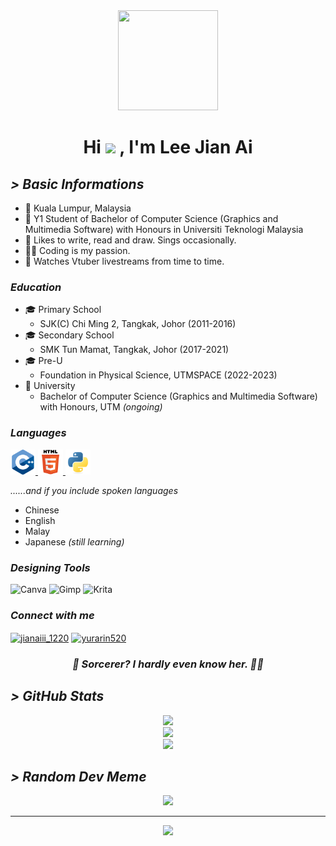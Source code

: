 <div id="header" align="center">
<img src = https://i.pinimg.com/originals/4c/23/63/4c236364db3543337354bc3acc1fe792.gif width="160" height="160"/>
</div>
<h1 align="center">Hi 
<img src = https://media.tenor.com/EBmx3jdTXH0AAAAi/smiley-emoji.gif width="30px"/>
  , I'm Lee Jian Ai </h1>


## <i> > Basic Informations</i>
* 📍 Kuala Lumpur, Malaysia
* 🏫 Y1 Student of Bachelor of Computer Science (Graphics and Multimedia Software) with Honours in Universiti Teknologi Malaysia
* 💭 Likes to write, read and draw. Sings occasionally.
* 👩‍💻 Coding is my passion.
* 👀 Watches Vtuber livestreams from time to time.
  
###

### <i> Education </i>
* 🎓 Primary School
  - SJK(C) Chi Ming 2, Tangkak, Johor (2011-2016)
* 🎓 Secondary School
  - SMK Tun Mamat, Tangkak, Johor (2017-2021)
* 🎓 Pre-U
  - Foundation in Physical Science, UTMSPACE (2022-2023)
* 🎒 University
  -  Bachelor of Computer Science (Graphics and Multimedia Software) with Honours, UTM <i>(ongoing)</i>


### <i> Languages </i>
<p align="left"> <a href="https://www.w3schools.com/cpp/" target="_blank" rel="noreferrer"> <img src="https://raw.githubusercontent.com/devicons/devicon/master/icons/cplusplus/cplusplus-original.svg" alt="cplusplus" width="40" height="40"/> </a> <a href="https://www.w3.org/html/" target="_blank" rel="noreferrer"> <img src="https://raw.githubusercontent.com/devicons/devicon/master/icons/html5/html5-original-wordmark.svg" alt="html5" width="40" height="40"/> </a> <a href="https://www.python.org" target="_blank" rel="noreferrer"> <img src="https://raw.githubusercontent.com/devicons/devicon/master/icons/python/python-original.svg" alt="python" width="40" height="40"/> </a> </p>

<i> ......and if you include spoken languages </i>
* Chinese
* English
* Malay
* Japanese <i>(still learning)</i>

###

### <i> Designing Tools </i>
![Canva](https://img.shields.io/badge/Canva-%2300C4CC.svg?style=for-the-badge&logo=Canva&logoColor=white) ![Gimp](https://img.shields.io/badge/Gimp-657D8B?style=for-the-badge&logo=gimp&logoColor=FFFFFF) ![Krita](https://img.shields.io/badge/Krita-203759?style=for-the-badge&logo=krita&logoColor=EEF37B)

### <i> Connect with me</i>
<p align="left">
<a href="https://instagram.com/jianaiii_1220" target="blank"><img align="center" src="https://raw.githubusercontent.com/rahuldkjain/github-profile-readme-generator/master/src/images/icons/Social/instagram.svg" alt="jianaiii_1220" height="30" width="40" /></a>
<a href="https://www.youtube.com/@yurarin520" target="blank"><img align="center" src="https://raw.githubusercontent.com/rahuldkjain/github-profile-readme-generator/master/src/images/icons/Social/youtube.svg" alt="yurarin520" height="30" width="40" /></a>
</p>

###

<h3 align="center"><b><i> 🤔 Sorcerer? I hardly even know her. 🤷‍♀️ </i></b></h3>


## <i> > GitHub Stats </i>
<div id="header" align="center">
  
![](https://github-readme-stats.vercel.app/api?username=jianai1220&theme=dark&hide_border=false&include_all_commits=false&count_private=true)<br/>
![](https://github-readme-streak-stats.herokuapp.com/?user=jianai1220&theme=dark&hide_border=false)<br/>
![](https://github-readme-stats.vercel.app/api/top-langs/?username=jianai1220&theme=dark&hide_border=false&include_all_commits=false&count_private=true&layout=compact)

</div>

## <i> > Random Dev Meme </i>
<div id="header" align="center">
  
<img src='https://randommeme-five.vercel.app/' style="height: 400px;"/>

</div>

---
<div id="header" align="center">
  
[![](https://visitcount.itsvg.in/api?id=jianai1220&icon=0&color=0)](https://visitcount.itsvg.in)

</div>

<!-- Proudly created with GPRM ( https://gprm.itsvg.in ) -->




<!--
**jianai1220/jianai1220** is a ✨ _special_ ✨ repository because its `README.md` (this file) appears on your GitHub profile.

Here are some ideas to get you started:

- 🔭 I’m currently working on ...
- 🌱 I’m currently learning ...
- 👯 I’m looking to collaborate on ...
- 🤔 I’m looking for help with ...
- 💬 Ask me about ...
- 📫 How to reach me: ...
- 😄 Pronouns: ...
- ⚡ Fun fact: ...
-->
